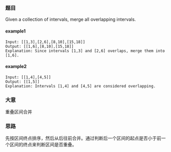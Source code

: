 ### 题目
Given a collection of intervals, merge all overlapping intervals.

#### example1
```
Input: [[1,3],[2,6],[8,10],[15,18]]
Output: [[1,6],[8,10],[15,18]]
Explanation: Since intervals [1,3] and [2,6] overlaps, merge them into [1,6].
```
#### example2
```
Input: [[1,4],[4,5]]
Output: [[1,5]]
Explanation: Intervals [1,4] and [4,5] are considered overlapping.
```

### 大意
重叠区间合并

### 思路
先按区间终点排序，然后从后往前合并。通过判断后一个区间的起点是否小于前一个区间的终点来判断区间是否重叠。


